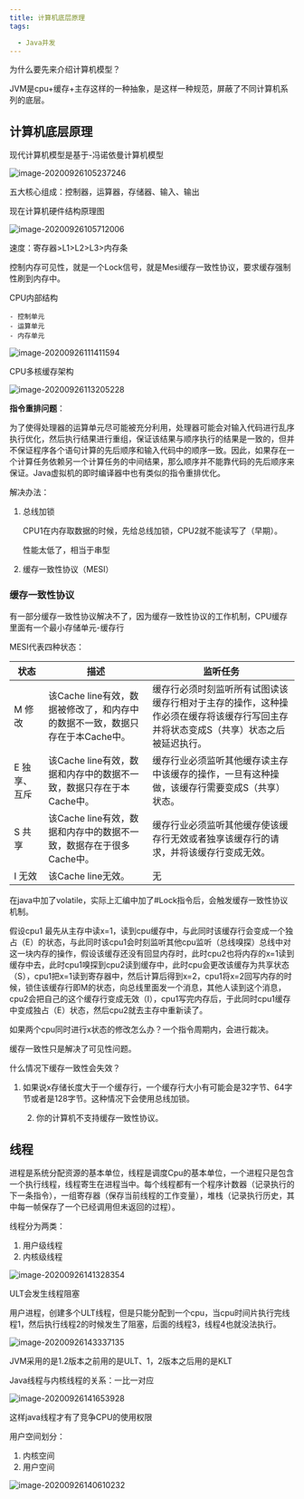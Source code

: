 ```yaml
---
title: 计算机底层原理
tags:

  - Java并发
---
```




为什么要先来介绍计算机模型？

​	JVM是cpu+缓存+主存这样的一种抽象，是这样一种规范，屏蔽了不同计算机系列的底层。



## 计算机底层原理

现代计算机模型是基于-冯诺依曼计算机模型

![image-20200926105237246](https://cdn.jsdelivr.net/gh/joelovealonge/noteimgs/image-20200926105237246.png)

五大核心组成：控制器，运算器，存储器、输入、输出

现在计算机硬件结构原理图

![image-20200926105712006](https://cdn.jsdelivr.net/gh/joelovealonge/noteimgs/image-20200926105712006.png)

速度：寄存器>L1>L2>L3>内存条

控制内存可见性，就是一个Lock信号，就是Mesi缓存一致性协议，要求缓存强制性刷到内存中。



CPU内部结构

	- 控制单元
	- 运算单元
	- 内存单元

![image-20200926111411594](https://cdn.jsdelivr.net/gh/joelovealonge/noteimgs/image-20200926111411594.png)

CPU多核缓存架构

![image-20200926113205228](https://cdn.jsdelivr.net/gh/joelovealonge/noteimgs/image-20200926113205228.png)



**指令重排问题**：

​	为了使得处理器的运算单元尽可能被充分利用，处理器可能会对输入代码进行乱序执行优化，然后执行结果进行重组，保证该结果与顺序执行的结果是一致的，但并不保证程序各个语句计算的先后顺序和输入代码中的顺序一致。因此，如果存在一个计算任务依赖另一个计算任务的中间结果，那么顺序并不能靠代码的先后顺序来保证。Java虚拟机的即时编译器中也有类似的指令重排优化。

解决办法：

 1. 总线加锁

    CPU1在内存取数据的时候，先给总线加锁，CPU2就不能读写了（早期）。

    性能太低了，相当于串型

 2. 缓存一致性协议（MESI）

    

### 缓存一致性协议

有一部分缓存一致性协议解决不了，因为缓存一致性协议的工作机制，CPU缓存里面有一个最小存储单元-缓存行

MESI代表四种状态：

| 状态         | 描述                                                         | 监听任务                                                     |
| ------------ | ------------------------------------------------------------ | ------------------------------------------------------------ |
| M 修改       | 该Cache line有效，数据被修改了，和内存中的数据不一致，数据只存在于本Cache中。 | 缓存行必须时刻监听所有试图读该缓存行相对于主存的操作，这种操作必须在缓存将该缓存行写回主存并将状态变成S（共享）状态之后被延迟执行。 |
| E 独享、互斥 | 该Cache line有效，数据和内存中的数据不一致，数据只存在于本Cache中。 | 缓存行业必须监听其他缓存读主存中该缓存的操作，一旦有这种操做，该缓存行需要变成S（共享）状态。 |
| S 共享       | 该Cache line有效，数据和内存中的数据不一致，数据存在于很多Cache中。 | 缓存行业必须监听其他缓存使该缓存行无效或者独享该缓存行的请求，并将该缓存行变成无效。 |
| I 无效       | 该Cache line无效。                                           | 无                                                           |

在java中加了volatile，实际上汇编中加了#Lock指令后，会触发缓存一致性协议机制。

假设cpu1 最先从主存中读x=1，读到cpu缓存中，与此同时该缓存行会变成一个独占（E）的状态，与此同时该cpu1会时刻监听其他cpu监听（总线嗅探）总线中对这一块内存的操作，假设该缓存还没有回显内存时，此时cpu2也将内存的x=1读到缓存中去，此时cpu1嗅探到cpu2读到缓存中，此时cpu会更改该缓存为共享状态（S），cpu1把x=1读到寄存器中，然后计算后得到x=2，cpu1将x=2回写内存的时候，锁住该缓存行即M的状态，向总线里面发一个消息，其他人读到这个消息，cpu2会把自己的这个缓存行变成无效（I），cpu1写完内存后，于此同时cpu1缓存中变成独占（E）状态，然后cpu2就去主存中重新读了。

如果两个cpu同时进行x状态的修改怎么办？一个指令周期内，会进行裁决。



缓存一致性只是解决了可见性问题。



什么情况下缓存一致性会失效？

1. 如果说x存储长度大于一个缓存行，一个缓存行大小有可能会是32字节、64字节或者是128字节。这种情况下会使用总线加锁。

 	2. 你的计算机不支持缓存一致性协议。



## 线程

进程是系统分配资源的基本单位，线程是调度Cpu的基本单位，一个进程只是包含一个执行线程，线程寄生在进程当中。每个线程都有一个程序计数器（记录执行的下一条指令），一组寄存器（保存当前线程的工作变量），堆栈（记录执行历史，其中每一帧保存了一个已经调用但未返回的过程）。

线程分为两类：

1. 用户级线程
2. 内核级线程

![image-20200926141328354](https://cdn.jsdelivr.net/gh/joelovealonge/noteimgs/image-20200926141328354.png)

ULT会发生线程阻塞

​	用户进程，创建多个ULT线程，但是只能分配到一个cpu，当cpu时间片执行完线程1，然后执行线程2的时候发生了阻塞，后面的线程3，线程4也就没法执行。

![image-20200926143337135](https://cdn.jsdelivr.net/gh/joelovealonge/noteimgs/image-20200926143337135.png)



JVM采用的是1.2版本之前用的是ULT、1，2版本之后用的是KLT

Java线程与内核线程的关系：一比一对应

![image-20200926141653928](https://cdn.jsdelivr.net/gh/joelovealonge/noteimgs/image-20200926141653928.png)

这样java线程才有了竞争CPU的使用权限



用户空间划分：

1. 内核空间
2. 用户空间

![image-20200926140610232](https://cdn.jsdelivr.net/gh/joelovealonge/noteimgs/image-20200926140610232.png)